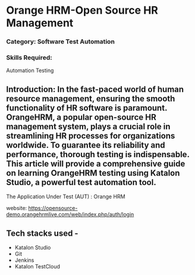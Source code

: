 # Orange HRM-Open Source HR Management

### Category: Software Test Automation

### Skills Required:
Automation Testing

## Introduction: In the fast-paced world of human resource management, ensuring the smooth functionality of HR software is paramount. OrangeHRM, a popular open-source HR management system, plays a crucial role in streamlining HR processes for organizations worldwide. To guarantee its reliability and performance, thorough testing is indispensable. This article will provide a comprehensive guide on learning OrangeHRM testing using Katalon Studio, a powerful test automation tool.

The Application Under Test (AUT) :  Orange HRM


website: https://opensource-demo.orangehrmlive.com/web/index.php/auth/login

## Tech stacks used -
- Katalon Studio
- Git
- Jenkins
- Katalon TestCloud
